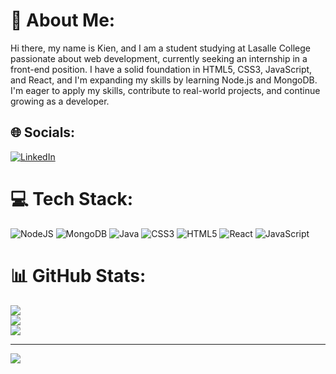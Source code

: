 # 💫 About Me:
Hi there, my name is Kien, and I am a student studying at Lasalle College passionate about web development, currently seeking an internship in a front-end position. I have a solid foundation in HTML5, CSS3, JavaScript, and React, and I'm expanding my skills by learning Node.js and MongoDB. I'm eager to apply my skills, contribute to real-world projects, and continue growing as a developer.


## 🌐 Socials:
[![LinkedIn](https://img.shields.io/badge/LinkedIn-%230077B5.svg?logo=linkedin&logoColor=white)](https://linkedin.com/in/kien-nguyen-46bab22a1) 

# 💻 Tech Stack:
![NodeJS](https://img.shields.io/badge/node.js-6DA55F?style=for-the-badge&logo=node.js&logoColor=white) ![MongoDB](https://img.shields.io/badge/MongoDB-%234ea94b.svg?style=for-the-badge&logo=mongodb&logoColor=white) ![Java](https://img.shields.io/badge/java-%23ED8B00.svg?style=for-the-badge&logo=openjdk&logoColor=white) ![CSS3](https://img.shields.io/badge/css3-%231572B6.svg?style=for-the-badge&logo=css3&logoColor=white) ![HTML5](https://img.shields.io/badge/html5-%23E34F26.svg?style=for-the-badge&logo=html5&logoColor=white) ![React](https://img.shields.io/badge/react-%2320232a.svg?style=for-the-badge&logo=react&logoColor=%2361DAFB) ![JavaScript](https://img.shields.io/badge/javascript-%23323330.svg?style=for-the-badge&logo=javascript&logoColor=%23F7DF1E)
# 📊 GitHub Stats:
![](https://github-readme-stats.vercel.app/api?username=K1enNg&theme=dark&hide_border=false&include_all_commits=false&count_private=false)<br/>
![](https://github-readme-streak-stats.herokuapp.com/?user=K1enNg&theme=dark&hide_border=false)<br/>
![](https://github-readme-stats.vercel.app/api/top-langs/?username=K1enNg&theme=dark&hide_border=false&include_all_commits=false&count_private=false&layout=compact)

---
[![](https://visitcount.itsvg.in/api?id=K1enNg&icon=0&color=0)](https://visitcount.itsvg.in)

<!-- Proudly created with GPRM ( https://gprm.itsvg.in ) -->
